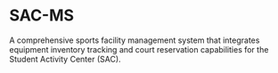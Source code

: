 # SAC-MS
A comprehensive sports facility management system that integrates equipment inventory tracking and court reservation capabilities for the Student Activity Center (SAC).
